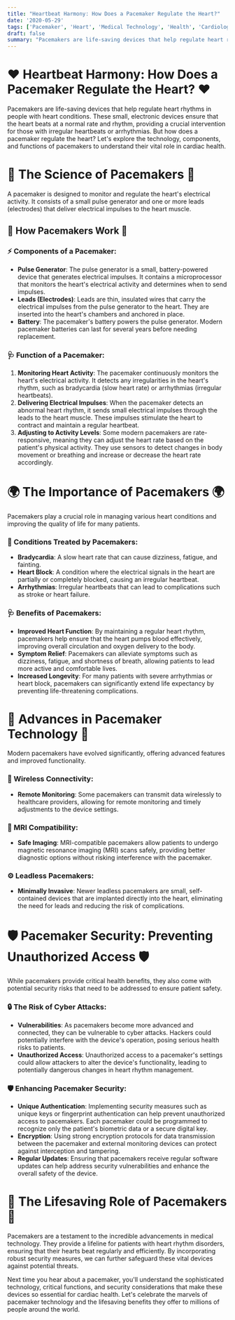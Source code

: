 ```yaml
---
title: "Heartbeat Harmony: How Does a Pacemaker Regulate the Heart?"
date: '2020-05-29'
tags: ['Pacemaker', 'Heart', 'Medical Technology', 'Health', 'Cardiology','Questions']
draft: false
summary: "Pacemakers are life-saving devices that help regulate heart rhythms. In this blog post, we explore how pacemakers work, their components, and how they ensure the heart beats properly."
---
```


# ❤️ Heartbeat Harmony: How Does a Pacemaker Regulate the Heart? ❤️

Pacemakers are life-saving devices that help regulate heart rhythms in people with heart conditions. These small, electronic devices ensure that the heart beats at a normal rate and rhythm, providing a crucial intervention for those with irregular heartbeats or arrhythmias. But how does a pacemaker regulate the heart? Let's explore the technology, components, and functions of pacemakers to understand their vital role in cardiac health.

# 🔬 The Science of Pacemakers 🔬

A pacemaker is designed to monitor and regulate the heart's electrical activity. It consists of a small pulse generator and one or more leads (electrodes) that deliver electrical impulses to the heart muscle.

## 🧠 How Pacemakers Work 🧠

### ⚡ Components of a Pacemaker:
- **Pulse Generator**: The pulse generator is a small, battery-powered device that generates electrical impulses. It contains a microprocessor that monitors the heart's electrical activity and determines when to send impulses.
- **Leads (Electrodes)**: Leads are thin, insulated wires that carry the electrical impulses from the pulse generator to the heart. They are inserted into the heart's chambers and anchored in place.
- **Battery**: The pacemaker's battery powers the pulse generator. Modern pacemaker batteries can last for several years before needing replacement.

### 🩺 Function of a Pacemaker:
1. **Monitoring Heart Activity**: The pacemaker continuously monitors the heart's electrical activity. It detects any irregularities in the heart's rhythm, such as bradycardia (slow heart rate) or arrhythmias (irregular heartbeats).
2. **Delivering Electrical Impulses**: When the pacemaker detects an abnormal heart rhythm, it sends small electrical impulses through the leads to the heart muscle. These impulses stimulate the heart to contract and maintain a regular heartbeat.
3. **Adjusting to Activity Levels**: Some modern pacemakers are rate-responsive, meaning they can adjust the heart rate based on the patient's physical activity. They use sensors to detect changes in body movement or breathing and increase or decrease the heart rate accordingly.

# 🌍 The Importance of Pacemakers 🌍

Pacemakers play a crucial role in managing various heart conditions and improving the quality of life for many patients.

### 💓 Conditions Treated by Pacemakers:
- **Bradycardia**: A slow heart rate that can cause dizziness, fatigue, and fainting.
- **Heart Block**: A condition where the electrical signals in the heart are partially or completely blocked, causing an irregular heartbeat.
- **Arrhythmias**: Irregular heartbeats that can lead to complications such as stroke or heart failure.

### 🩺 Benefits of Pacemakers:
- **Improved Heart Function**: By maintaining a regular heart rhythm, pacemakers help ensure that the heart pumps blood effectively, improving overall circulation and oxygen delivery to the body.
- **Symptom Relief**: Pacemakers can alleviate symptoms such as dizziness, fatigue, and shortness of breath, allowing patients to lead more active and comfortable lives.
- **Increased Longevity**: For many patients with severe arrhythmias or heart block, pacemakers can significantly extend life expectancy by preventing life-threatening complications.

# 🌟 Advances in Pacemaker Technology 🌟

Modern pacemakers have evolved significantly, offering advanced features and improved functionality.

### 📡 Wireless Connectivity:
- **Remote Monitoring**: Some pacemakers can transmit data wirelessly to healthcare providers, allowing for remote monitoring and timely adjustments to the device settings.

### 🦠 MRI Compatibility:
- **Safe Imaging**: MRI-compatible pacemakers allow patients to undergo magnetic resonance imaging (MRI) scans safely, providing better diagnostic options without risking interference with the pacemaker.

### ⚙️ Leadless Pacemakers:
- **Minimally Invasive**: Newer leadless pacemakers are small, self-contained devices that are implanted directly into the heart, eliminating the need for leads and reducing the risk of complications.

# 🛡️ Pacemaker Security: Preventing Unauthorized Access 🛡️

While pacemakers provide critical health benefits, they also come with potential security risks that need to be addressed to ensure patient safety.

### 🔒 The Risk of Cyber Attacks:
- **Vulnerabilities**: As pacemakers become more advanced and connected, they can be vulnerable to cyber attacks. Hackers could potentially interfere with the device's operation, posing serious health risks to patients.
- **Unauthorized Access**: Unauthorized access to a pacemaker's settings could allow attackers to alter the device's functionality, leading to potentially dangerous changes in heart rhythm management.

### 🛡️ Enhancing Pacemaker Security:
- **Unique Authentication**: Implementing security measures such as unique keys or fingerprint authentication can help prevent unauthorized access to pacemakers. Each pacemaker could be programmed to recognize only the patient's biometric data or a secure digital key.
- **Encryption**: Using strong encryption protocols for data transmission between the pacemaker and external monitoring devices can protect against interception and tampering.
- **Regular Updates**: Ensuring that pacemakers receive regular software updates can help address security vulnerabilities and enhance the overall safety of the device.

# 🌟 The Lifesaving Role of Pacemakers 🌟

Pacemakers are a testament to the incredible advancements in medical technology. They provide a lifeline for patients with heart rhythm disorders, ensuring that their hearts beat regularly and efficiently. By incorporating robust security measures, we can further safeguard these vital devices against potential threats.

Next time you hear about a pacemaker, you'll understand the sophisticated technology, critical functions, and security considerations that make these devices so essential for cardiac health. Let's celebrate the marvels of pacemaker technology and the lifesaving benefits they offer to millions of people around the world.
